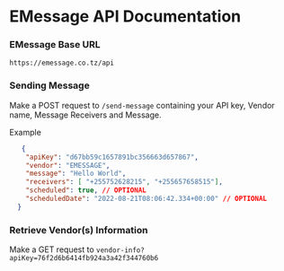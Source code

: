 # EMessage API Documentation

### EMessage Base URL 
`https://emessage.co.tz/api`

### Sending Message

Make a POST request to `/send-message` containing your API key, Vendor name, Message Receivers and Message. 

Example
```JSON 
   {
    "apiKey": "d67bb59c1657891bc356663d657867",
    "vendor": "EMESSAGE", 
    "message": "Hello World",
    "receivers": [ "+255752628215", "+255657658515"],
    "scheduled": true, // OPTIONAL
    "scheduledDate": "2022-08-21T08:06:42.334+00:00" // OPTIONAL
  }
```

### Retrieve Vendor(s) Information 

Make a GET request to `vendor-info?apiKey=76f2d6b6414fb924a3a42f344760b6`
